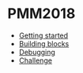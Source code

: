 # PMM2018 

* [Getting started](day1/getting-started.html)
* [Building blocks](day2/building-blocks.html)
* [Debugging](day3/debugging.html)
* [Challenge](day3/challenge.html)
